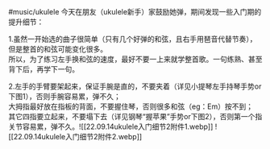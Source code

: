 #music/ukulele
今天在朋友（ukulele新手）家鼓励她弹，期间发现一些入门期的提升细节：  
  
1.虽然一开始选的曲子很简单（只有几个好弹的和弦，且右手用琶音代替节奏），但是整首的和弦可能变化很多。  
所以，为了练习左手换和弦的速度，最好不要一上来就学整首歌。一句练熟、甚至背下后，再学下一句。  
  
2.左手的手臂要架起来，保证手腕是直的，不要夹着（详见小提琴左手持琴手势or下图1），否则手腕容易累，弹不久；  
大拇指最好放在指板的背面，不要握住琴，否则很多和弦（eg：Em）按不到；  
其它四指要立起来，不要塌下去（详见钢琴“握苹果”手势or下图2），否则第一个指关节容易累，弹不久。![[22.09.14ukulele入门细节2附件1.webp]] ![[22.09.14ukulele入门细节2附件2.webp]]